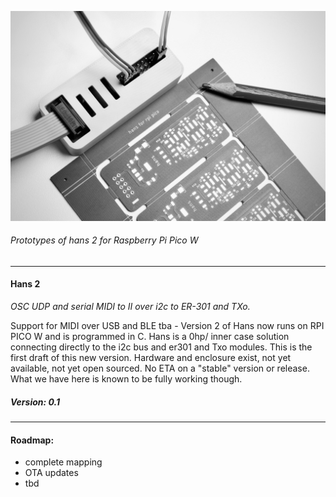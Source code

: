 ![Hans 2 prototype and prototype boards](docs/hans_2.jpeg)
###### _Prototypes of hans 2 for Raspberry Pi Pico W_

------

#### Hans 2

_OSC UDP and serial MIDI to II over i2c to ER-301 and TXo._

Support for MIDI over USB and BLE tba - Version 2 of Hans now runs on RPI PICO W and is programmed in C. Hans is a 0hp/ inner case solution connecting directly to the i2c bus and er301 and Txo modules. This is the first draft of this new version. Hardware and enclosure exist, not yet available, not yet open sourced. No ETA on a "stable" version or release. What we have here is known to be fully working though.

##### _Version: 0.1_

-----

#### Roadmap: 
- complete mapping
- OTA updates
- tbd